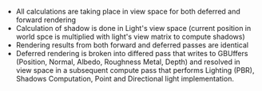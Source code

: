 * All calculations are taking place in view space for both deferred and forward rendering
* Calculation of shadow is done in Light's view space (current position in world spce is multiplied with light's view matrix to compute shadows)
* Rendering results from both forward and deferred passes are identical
* Deferred rendering is broken into differed pass that writes to GBUffers (Position, Normal, Albedo, Roughness Metal, Depth) and resolved in view space in a subsequent compute pass that performs Lighting (PBR), Shadows Computation, Point and Directional light implementation.